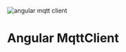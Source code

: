 ![angular mqtt client](https://miro.medium.com/max/842/1*JzGgb_obPRNHu7rvnjOt7A.png)
# Angular MqttClient
